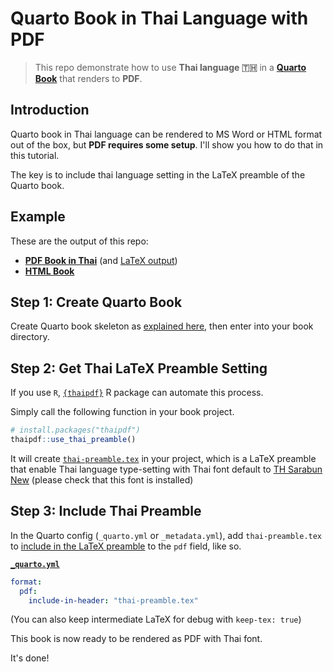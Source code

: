 # Quarto Book in Thai Language with PDF

> This repo demonstrate how to use **Thai language 🇹🇭** in a **[Quarto Book](https://quarto.org/docs/books/)** that renders to **PDF**. 

## Introduction

Quarto book in Thai language can be rendered to MS Word or HTML format out of the box, but **PDF requires some setup**. I'll show you how to do that in this tutorial.

The key is to include thai language setting in the LaTeX preamble of the Quarto book.

## Example

These are the output of this repo: 

-   [**PDF Book in Thai**](./docs/Quarto-Book-ไทย.pdf) (and [LaTeX output](Quarto-Book-ไทย.tex))
-   [**HTML Book**](https://lightbridge-ks.github.io/quarto-book-thai-pdf/)

## Step 1: Create Quarto Book

Create Quarto book skeleton as [explained here](https://quarto.org/docs/books/), then enter into your book directory.

## Step 2: Get Thai LaTeX Preamble Setting

If you use `R`, [`{thaipdf}`](https://lightbridge-ks.github.io/thaipdf/) R package can automate this process.

Simply call the following function in your book project.

```r
# install.packages("thaipdf")
thaipdf::use_thai_preamble()
```

It will create [`thai-preamble.tex`](thai-preamble.tex) in your project, which is a LaTeX preamble that enable Thai language type-setting with Thai font default to [TH Sarabun New](https://www.f0nt.com/release/th-sarabun-new/) (please check that this font is installed)



## Step 3: Include Thai Preamble

In the Quarto config (`_quarto.yml` or `_metadata.yml`), add `thai-preamble.tex` to [include in the LaTeX preamble](https://quarto.org/docs/output-formats/pdf-basics.html#latex-includes) to the `pdf` field, like so.

[**`_quarto.yml`**](./_quarto.yml)

```yml
format:
  pdf:
    include-in-header: "thai-preamble.tex"
```

(You can also keep intermediate LaTeX for debug with `keep-tex: true`)

This book is now ready to be rendered as PDF with Thai font.

It's done!







